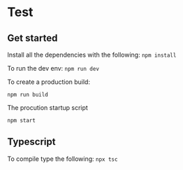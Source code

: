 # Test

## Get started

Install all the dependencies with the following:
`npm install`

To run the dev env:
`npm run dev`

To create a production build:

`npm run build`

The procution startup script

`npm start`

## Typescript

To compile type the following:
`npx tsc`
